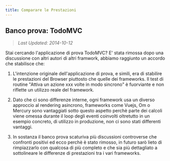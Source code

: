```yaml
---
title: Comparare le Prestazioni
---
```


## Banco prova: TodoMVC

> *Last Updated: 2014-10-12*

Stai cercando l'applicazione di prova TodoMVC? E' stata rimossa dopo una discussione con altri autori di altri framwork, abbiamo raggiunto un accordo che stabilisce che:

1. L'intenzione originale dell'applicazione di prova, e simili, era di stabilire le prestazioni del Browser piuttosto che quelle dei frameworks. Il test di routine "Attiva un azione xxx volte in modo sincrono" è fuorviante e non riflette un utilizzo reale del framework.

2. Dato che ci sono differenze interne, ogni framework usa un diverso approccio al rendering asincrono, frameworks come Vuejs, Om o Mercury sono vantaggiati sotto questo aspetto perchè parte dei calcoli viene omessa durante il loop degli eventi coinvolti oltretutto in un esempio concreto, di utilizzo in produzione, non ci sono stati differenti vantaggi.

3. In sostanza il banco prova scaturiva più discussioni controverse che confronti positivi ed ecco perchè è stato rimosso, in futuro sarò lieto di rimpiazzarlo con qualcosa di più completo e che sia più dettagliato a sottolineare le differenze di prestazioni tra i vari frameworks.
